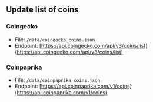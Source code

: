 ## Update list of coins

### Coingecko

- File: `/data/coingecko_coins.json`
- Endpoint: [https://api.coingecko.com/api/v3/coins/list](https://api.coingecko.com/api/v3/coins/list)

### Coinpaprika

- File: `/data/coinpaprika_coins.json`
- Endpoint: [https://api.coinpaprika.com/v1/coins](https://api.coinpaprika.com/v1/coins)
